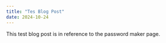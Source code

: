 ```yaml
---
title: "Tes Blog Post"
date: 2024-10-24
---
```

This test blog post is in reference to the password maker page.
